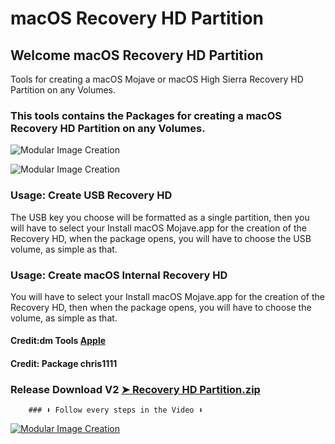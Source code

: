 # macOS Recovery HD Partition

## Welcome  macOS Recovery HD Partition
Tools for creating a macOS Mojave or macOS High Sierra Recovery HD Partition on any Volumes.

### This tools contains the Packages for creating a macOS Recovery HD Partition on any Volumes.

![Modular Image Creation](https://i25.servimg.com/u/f25/18/50/18/69/113.png)

![Modular Image Creation](https://i25.servimg.com/u/f25/18/50/18/69/212.png)

### Usage: Create USB Recovery HD
The USB key you choose will be formatted as a single partition, then you will have to select your Install macOS Mojave.app for the creation of the Recovery HD,
when the package opens, you will have to choose the USB volume, as simple as that.

### Usage: Create macOS Internal Recovery HD
You will have to select your Install macOS Mojave.app for the creation of the Recovery HD, then when the package opens, you will have to choose the volume, as simple as that.

#### Credit:dm Tools [Apple](https://support.apple.com)

#### Credit: Package chris1111

### Release Download V2 [➤ Recovery HD Partition.zip](https://github.com/chris1111/macOS-RecoveryHD-Partition/releases/tag/V2)

        ### ⬇︎ Follow every steps in the Video ⬇︎

[![Modular Image Creation](https://i25.servimg.com/u/f25/18/50/18/69/video13.png)](https://youtu.be/sci8axhJ7XA)



